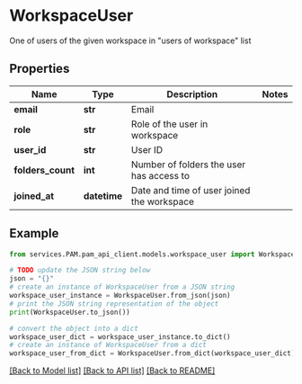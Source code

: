 # WorkspaceUser

One of users of the given workspace in \"users of workspace\" list

## Properties

Name | Type | Description | Notes
------------ | ------------- | ------------- | -------------
**email** | **str** | Email | 
**role** | **str** | Role of the user in workspace | 
**user_id** | **str** | User ID | 
**folders_count** | **int** | Number of folders the user has access to | 
**joined_at** | **datetime** | Date and time of user joined the workspace | 

## Example

```python
from services.PAM.pam_api_client.models.workspace_user import WorkspaceUser

# TODO update the JSON string below
json = "{}"
# create an instance of WorkspaceUser from a JSON string
workspace_user_instance = WorkspaceUser.from_json(json)
# print the JSON string representation of the object
print(WorkspaceUser.to_json())

# convert the object into a dict
workspace_user_dict = workspace_user_instance.to_dict()
# create an instance of WorkspaceUser from a dict
workspace_user_from_dict = WorkspaceUser.from_dict(workspace_user_dict)
```
[[Back to Model list]](../README.md#documentation-for-models) [[Back to API list]](../README.md#documentation-for-api-endpoints) [[Back to README]](../README.md)


